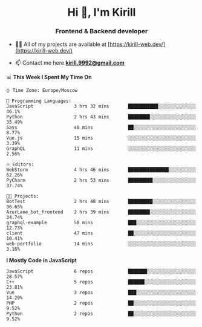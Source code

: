 <h1 align="center">Hi 👋, I'm Kirill</h1>
<h3 align="center">Frontend & Backend developer</h3>

- 👨‍💻 All of my projects are available at [https://kirill-web.dev/](https://kirill-web.dev/)

- 📫 Contact me here **kirill.9992@gmail.com**











<!--START_SECTION:waka-->
📊 **This Week I Spent My Time On** 

```text
⌚︎ Time Zone: Europe/Moscow

💬 Programming Languages: 
JavaScript               3 hrs 32 mins       ███████████░░░░░░░░░░░░░░   46.1% 
Python                   2 hrs 43 mins       ████████░░░░░░░░░░░░░░░░░   35.49% 
Sass                     40 mins             ██░░░░░░░░░░░░░░░░░░░░░░░   8.77% 
Vue.js                   15 mins             ░░░░░░░░░░░░░░░░░░░░░░░░░   3.39% 
GraphQL                  11 mins             ░░░░░░░░░░░░░░░░░░░░░░░░░   2.56%

🔥 Editors: 
WebStorm                 4 hrs 46 mins       ███████████████░░░░░░░░░░   62.26% 
PyCharm                  2 hrs 53 mins       █████████░░░░░░░░░░░░░░░░   37.74%

🐱‍💻 Projects: 
BotTest                  2 hrs 48 mins       █████████░░░░░░░░░░░░░░░░   36.65% 
AzurLane_bot_frontend    2 hrs 39 mins       ████████░░░░░░░░░░░░░░░░░   34.74% 
graphql-example          58 mins             ███░░░░░░░░░░░░░░░░░░░░░░   12.73% 
client                   47 mins             ██░░░░░░░░░░░░░░░░░░░░░░░   10.41% 
web-portfolio            14 mins             ░░░░░░░░░░░░░░░░░░░░░░░░░   3.16%

```

**I Mostly Code in JavaScript** 

```text
JavaScript               6 repos             ███████░░░░░░░░░░░░░░░░░░   28.57% 
C++                      5 repos             ██████░░░░░░░░░░░░░░░░░░░   23.81% 
Vue                      3 repos             ███░░░░░░░░░░░░░░░░░░░░░░   14.29% 
PHP                      2 repos             ██░░░░░░░░░░░░░░░░░░░░░░░   9.52% 
Python                   2 repos             ██░░░░░░░░░░░░░░░░░░░░░░░   9.52%

```



<!--END_SECTION:waka-->
